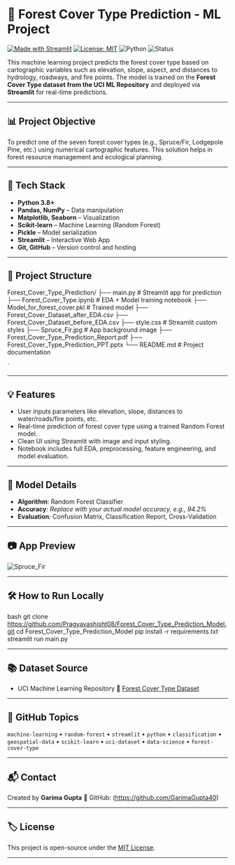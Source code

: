 # 🌲 Forest Cover Type Prediction - ML Project

[![Made with Streamlit](https://img.shields.io/badge/Made%20with-Streamlit-orange?style=flat-square&logo=streamlit)](https://streamlit.io)
[![License: MIT](https://img.shields.io/badge/License-MIT-blue.svg)](LICENSE)
![Python](https://img.shields.io/badge/Python-3.8+-blue?logo=python)
![Status](https://img.shields.io/badge/Status-Completed-brightgreen)

This machine learning project predicts the forest cover type based on cartographic variables such as elevation, slope, aspect, and distances to hydrology, roadways, and fire points. The model is trained on the **Forest Cover Type dataset from the UCI ML Repository** and deployed via **Streamlit** for real-time predictions.

---

## 📊 Project Objective

To predict one of the seven forest cover types (e.g., Spruce/Fir, Lodgepole Pine, etc.) using numerical cartographic features. This solution helps in forest resource management and ecological planning.

---

## 🚀 Tech Stack

- **Python 3.8+**
- **Pandas, NumPy** – Data manipulation
- **Matplotlib, Seaborn** – Visualization
- **Scikit-learn** – Machine Learning (Random Forest)
- **Pickle** – Model serialization
- **Streamlit** – Interactive Web App
- **Git, GitHub** – Version control and hosting

---

## 📁 Project Structure



Forest\_Cover\_Type\_Prediction/
├── main.py                         # Streamlit app for prediction
├── Forest\_Cover\_Type.ipynb        # EDA + Model training notebook
├── Model\_for\_forest\_cover.pkl     # Trained model
├── Forest\_Cover\_Dataset\_after\_EDA.csv
├── Forest\_Cover\_Dataset\_before\_EDA.csv
├── style.css                      # Streamlit custom styles
├── Spruce\_Fir.jpg                 # App background image
├── Forest\_Cover\_Type\_Prediction\_Report.pdf
├── Forest\_Cover\_Type\_Prediction\_PPT.pptx
└── README.md                      # Project documentation

`

---

## 💡 Features

- User inputs parameters like elevation, slope, distances to water/roads/fire points, etc.
- Real-time prediction of forest cover type using a trained Random Forest model.
- Clean UI using Streamlit with image and input styling.
- Notebook includes full EDA, preprocessing, feature engineering, and model evaluation.

---

## 🧠 Model Details

- **Algorithm**: Random Forest Classifier
- **Accuracy**: _Replace with your actual model accuracy, e.g., 94.2%_
- **Evaluation**: Confusion Matrix, Classification Report, Cross-Validation

---

## 📷 App Preview

![Spruce_Fir](Spruce_Fir.jpg)

---

## 🛠 How to Run Locally

bash
git clone https://github.com/Pragyavashisht08/Forest_Cover_Type_Prediction_Model.git
cd Forest_Cover_Type_Prediction_Model
pip install -r requirements.txt
streamlit run main.py
`

---

## 📚 Dataset Source

* UCI Machine Learning Repository
  🔗 [Forest Cover Type Dataset](https://archive.ics.uci.edu/ml/datasets/Covertype)

---

## 🧭 GitHub Topics

`machine-learning` • `random-forest` • `streamlit` • `python` • `classification` • `geospatial-data` • `scikit-learn` • `uci-dataset` • `data-science` • `forest-cover-type`


---

## 📬 Contact

Created by **Garima Gupta**
🔗 GitHub: (https://github.com/GarimaGupta40)


---

## 🏷 License

This project is open-source under the [MIT License](LICENSE).

---





